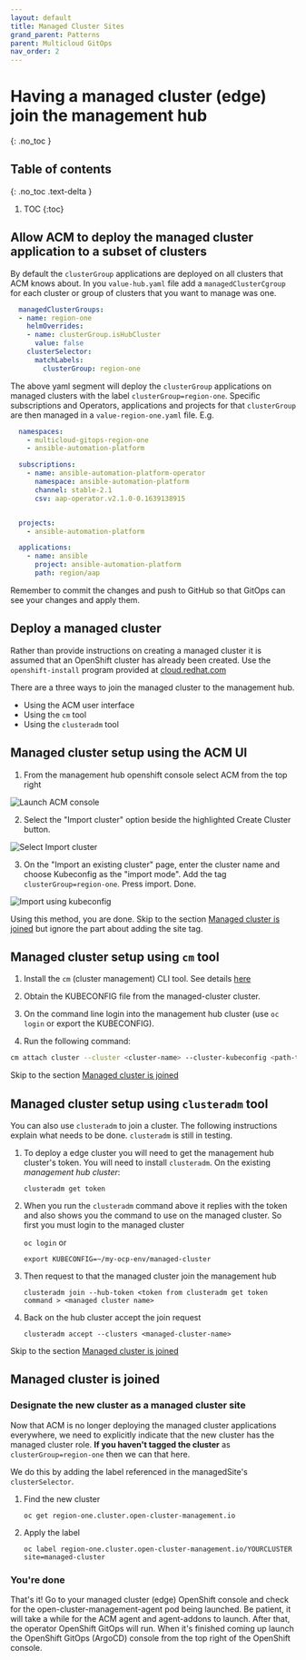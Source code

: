 ```yaml
---
layout: default
title: Managed Cluster Sites
grand_parent: Patterns
parent: Multicloud GitOps
nav_order: 2
---
```


# Having a managed cluster (edge) join the management hub

{: .no_toc }

## Table of contents

{: .no_toc .text-delta }

1. TOC
{:toc}

## Allow ACM to deploy the managed cluster application to a subset of clusters

By default the `clusterGroup` applications are deployed on all clusters that ACM knows about. In you `value-hub.yaml` file add a `managedClusterCgroup` for each cluster or group of clusters that you want to manage was one.

```yaml
  managedClusterGroups:
  - name: region-one
    helmOverrides:
    - name: clusterGroup.isHubCluster
      value: false
    clusterSelector:
      matchLabels:
        clusterGroup: region-one
```

The above yaml segment will deploy the `clusterGroup` applications on managed clusters with the label
`clusterGroup=region-one`.  Specific subscriptions and Operators, applications and projects for that `clusterGroup` are then managed in a `value-region-one.yaml` file. E.g.

```yaml
  namespaces:
    - multicloud-gitops-region-one
    - ansible-automation-platform

  subscriptions:
    - name: ansible-automation-platform-operator
      namespace: ansible-automation-platform
      channel: stable-2.1
      csv: aap-operator.v2.1.0-0.1639138915


  projects:
    - ansible-automation-platform

  applications:
    - name: ansible
      project: ansible-automation-platform
      path: region/aap
```

Remember to commit the changes and push to GitHub so that GitOps can see
your changes and apply them.

## Deploy a managed cluster

Rather than provide instructions on creating a managed cluster it is assumed
that an OpenShift cluster has already been created. Use the `openshift-install` program provided at [cloud.redhat.com](https://console.redhat.com/openshift/create "Create an OpenShift cluster")

There are a three ways to join the managed cluster to the management hub.

* Using the ACM user interface
* Using the `cm` tool
* Using the `clusteradm` tool

## Managed cluster setup using the ACM UI

1. From the management hub openshift console select ACM from the top right

![](/images/launch-acm-console.png "Launch ACM console")

2. Select the "Import cluster" option beside the highlighted Create Cluster button.

![](/images/import-cluster.png "Select Import cluster")

3. On the "Import an existing cluster" page, enter the cluster name and choose Kubeconfig as the "import mode". Add the tag `clusterGroup=region-one`. Press import. Done.

![](/images/import-with-kubeconfig.png "Import using kubeconfig")

Using this method, you are done. Skip to the section [Managed cluster is joined](#managed-cluster-is-joined) but ignore the part about adding the site tag.

## Managed cluster setup using `cm` tool

1. Install the `cm` (cluster management) CLI tool. See details [here](https://github.com/open-cluster-management/cm-cli/#installation)

1. Obtain the KUBECONFIG file from the managed-cluster cluster.

1. On the command line login into the management hub cluster (use `oc login` or export the KUBECONFIG).

1. Run the following command:

```sh
cm attach cluster --cluster <cluster-name> --cluster-kubeconfig <path-to-KUBECONFIG>
```

Skip to the section [Managed cluster is joined](#managed-cluster-is-joined)

## Managed cluster setup using `clusteradm` tool

You can also use `clusteradm` to join a cluster. The following instructions explain what needs to be done. `clusteradm` is still in testing.

1. To deploy a edge cluster you will need to get the management hub cluster's token. You will need to install `clusteradm`.  On the existing *management hub cluster*:

   `clusteradm get token`

1. When you run the `clusteradm` command above it replies with the token and also shows you the command to use on the managed cluster. So first you must login to the managed cluster

   `oc login`
   or

   `export KUBECONFIG=~/my-ocp-env/managed-cluster`

1. Then request to that the managed cluster join the management hub

   `clusteradm join --hub-token <token from clusteradm get token command > <managed cluster name>`

1. Back on the hub cluster accept the join request

   `clusteradm accept --clusters <managed-cluster-name>`

Skip to the section [Managed cluster is joined](#managed-cluster-is-joined)

## Managed cluster is joined

### Designate the new cluster as a managed cluster site

Now that ACM is no longer deploying the managed cluster applications everywhere, we need
to explicitly indicate that the new cluster has the managed cluster role. **If you haven't tagged the cluster** as `clusterGroup=region-one` then we can that here.

We do this by adding the label referenced in the managedSite's `clusterSelector`.

1. Find the new cluster

   `oc get region-one.cluster.open-cluster-management.io`

1. Apply the label

   `oc label region-one.cluster.open-cluster-management.io/YOURCLUSTER site=managed-cluster`

### You're done

That's it! Go to your managed cluster (edge) OpenShift console and check for the open-cluster-management-agent pod being launched. Be patient, it will take a while for the ACM agent and agent-addons to launch. After that, the operator OpenShift GitOps will run. When it's finished coming up launch the OpenShift GitOps (ArgoCD) console from the top right of the OpenShift console.
